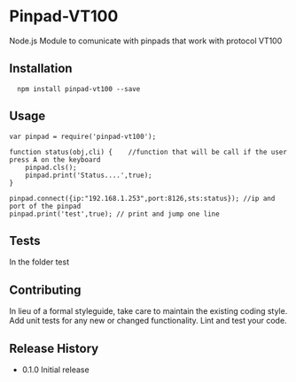 Pinpad-VT100
============

Node.js Module to comunicate with pinpads that work with protocol VT100

## Installation
```
  npm install pinpad-vt100 --save
```
## Usage

```
var pinpad = require('pinpad-vt100');
  
function status(obj,cli) {    //function that will be call if the user press A on the keyboard
	pinpad.cls();
	pinpad.print('Status....',true);    
}

pinpad.connect({ip:"192.168.1.253",port:8126,sts:status}); //ip and port of the pinpad
pinpad.print('test',true); // print and jump one line
```  

## Tests

In the folder test

## Contributing

In lieu of a formal styleguide, take care to maintain the existing coding style.
Add unit tests for any new or changed functionality. Lint and test your code.

## Release History

* 0.1.0 Initial release